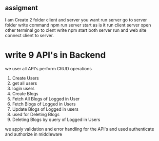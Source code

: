 ## assigment 

I am Create 2 folder client and server you want run server go to server folder write command npm run server 
start as is it run client server open other terminal go to clent write npm start both server run and web site connect client to server.


# write 9 API's in Backend

we user all API's perform CRUD operations 

1. Create Users
2. get all users
3. login users
4. Create Blogs
5. Fetch All Blogs of Logged in User
6. Fetch Blogs of Logged in Users
7. Update Blogs of Logged in users
8. used for Deleting Blogs
9. Deleting Blogs by query of Logged in Users


we apply validation and error handling for the API's and used authenticate and authorize in middleware


















